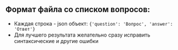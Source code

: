 ## Формат файла со списком вопросов:

* Каждая строка - json объект: `{'question': 'Вопрос', 'answer': 'Ответ'}`
* Для лучшего результата желательно сразу исправить синтаксические и другие ошибки